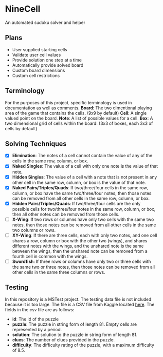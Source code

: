 # NineCell
An automated sudoku solver and helper

## Plans
- User supplied starting cells
- Validate user cell values
- Provide solution one step at a time
- Automatically provide solved board
- Custom board dimensions
- Custom cell restrictions

## Terminology
For the purposes of this project, specific terminology is used in documentation as well as comments.
**Board**: The two dimentional playing area of the game that contains the cells. (9x9 by default)
**Cell**: A single valued point on the board.
**Note**: A list of possible values for a cell.
**Box**: A two dimensional grid of cells within the board. (3x3 of boxes, each 3x3 of cells by default)

## Solving Techniques
- [X] **Elimination**: The notes of a cell cannot contain the value of any of the cells in the same row, column, or box.
- [X] **Naked Singles**: The value of a cell with only one note is the value of that note.
- [X] **Hidden Singles**: The value of a cell with a note that is not present in any other cell in the same row, column, or box is the value of that note.
- [X] **Naked Pairs/Triples/Quads**: If two/three/four cells in the same row, column, or box have the same two/three/four notes, then those notes can be removed from all other cells in the same row, column, or box.
- [X] **Hidden Pairs/Triples/Quads**: If two/three/four cells are the only possible cells for two/three/four notes in the same row, column, or box, then all other notes can be removed from those cells.
- [ ] **X-Wing**: If two rows or columns have only two cells with the same two notes, then those notes can be removed from all other cells in the same two columns or rows.
- [ ] **XY-Wing**: If there are three cells, each with only two notes, and one cell shares a row, column or box with the other two (wings), and shares different notes with the wings, and the unshared note is the same between the wings, then the unshared note can be removed from a fourth cell in common with the wings.
- [ ] **Swordfish**: If three rows or columns have only two or three cells with the same two or three notes, then those notes can be removed from all other cells in the same three columns or rows.

## Testing
In this repository is a MSTest project. The testing data file is not included because it is too large. The file is a CSV file from Kaggle located [here](https://www.kaggle.com/datasets/radcliffe/3-million-sudoku-puzzles-with-ratings). The fields in the csv file are as follows:
- **id**: The id of the puzzle
- **puzzle**: The puzzle in string form of length 81. Empty cells are represented by a period.
- **solution**: The solution to the puzzle in string form of length 81.
- **clues**: The number of clues provided in the puzzle.
- **difficulty**: The difficulty rating of the puzzle, with a maximum difficulty of 8.5.
